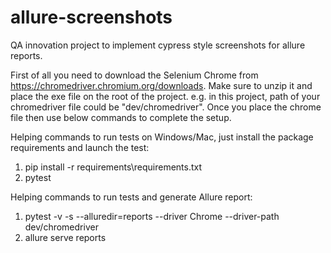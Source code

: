 # allure-screenshots
QA innovation project to implement cypress style screenshots for allure reports.

First of all you need to download the Selenium Chrome from https://chromedriver.chromium.org/downloads. Make sure to unzip it and place the exe file on the root of the project. e.g. in this project, path of your chromedriver file could be "dev/chromedriver". Once you place the chrome file then use below commands to complete the setup.

Helping commands to run tests on Windows/Mac, just install the package requirements and launch the test:
1. pip install -r requirements\requirements.txt 
2. pytest

Helping commands to run tests and generate Allure report:
1. pytest -v -s --alluredir=reports --driver Chrome --driver-path dev/chromedriver
2. allure serve reports